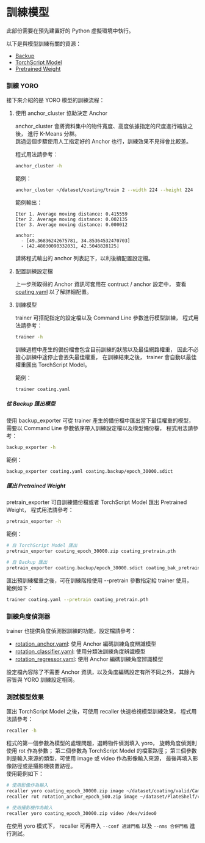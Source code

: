 # 訓練模型

此部份需要在預先建置好的 Python 虛擬環境中執行。

以下是與模型訓練有關的資源：

-   [Backup](https://drive.google.com/drive/folders/15vtpOdRwMtrgu5LFhbna1MYRc5Lv4Jqe?usp=sharing)
-   [TorchScript Model](https://drive.google.com/drive/folders/1wBb6WJygT2RiabJmpFMJ7KxMC-6urL_k?usp=sharing)
-   [Pretrained Weight](https://drive.google.com/drive/folders/1uxYoTJOgOxobsAlW9wavW-VHmos-kOkK?usp=sharing)

### 訓練 YORO

接下來介紹的是 YORO 模型的訓練流程：

1.  使用 anchor_cluster 協助決定 Anchor

    anchor_cluster 會將資料集中的物件寬度、高度依據指定的尺度進行縮放之後，
    進行 K-Means 分群。  
    跳過這個步驟使用人工指定好的 Anchor 也行，訓練效果不見得會比較差。

    程式用法請參考：

    ```bash
    anchor_cluster -h
    ```

    範例：

    ```bash
    anchor_cluster ~/dataset/coating/train 2 --width 224 --height 224
    ```

    範例輸出：

        Iter 1. Average moving distance: 0.415559
        Iter 2. Average moving distance: 0.002135
        Iter 3. Average moving distance: 0.000012

        anchor:
          - [49.36836242675781, 34.85364532470703]
          - [42.48030090332031, 42.5048828125]

    請將程式輸出的 anchor 列表記下，以利後續配置設定檔。

2.  配置訓練設定檔

    上一步所取得的 Anchor 資訊可套用在 contruct / anchor 設定中，
    查看 [coating.yaml](coating.yaml) 以了解詳細配置。

3.  訓練模型

    trainer 可搭配指定的設定檔以及 Command Line 參數進行模型訓練，
    程式用法請參考：

    ```bash
    trainer -h
    ```

    訓練過程中產生的備份檔會包含目前訓練的狀態以及最佳網路權重，
    因此不必擔心訓練中途停止會丟失最佳權重，
    在訓練結束之後，
    trainer 會自動以最佳權重匯出 TorchScript Model。

    範例：

    ```bash
    trainer coating.yaml
    ```

##### 從 Backup 匯出模型

使用 backup_exporter 可從 trainer 產生的備份檔中匯出當下最佳權重的模型，
需要以 Command Line 參數依序帶入訓練設定檔以及模型備份檔，
程式用法請參考：

```bash
backup_exporter -h
```

範例：

```bash
backup_exporter coating.yaml coating.backup/epoch_30000.sdict
```

##### 匯出 Pretrained Weight

pretrain_exporter 可自訓練備份檔或者 TorchScript Model 匯出 Pretrained Weight，
程式用法請參考：

```bash
pretrain_exporter -h
```

範例：

```bash
# 自 TorchScript Model 匯出
pretrain_exporter coating_epoch_30000.zip coating_pretrain.pth

# 自 Backup 匯出
pretrain_exporter coating.backup/epoch_30000.sdict coating_bak_pretrain.pth
```

匯出預訓練權重之後，可在訓練階段使用 --pretrain 參數指定給 trainer 使用，
範例如下：

```bash
trainer coating.yaml --pretrain coating_pretrain.pth
```

### 訓練角度偵測器

trainer 也提供角度偵測器訓練的功能，設定檔請參考：

-   [rotation_anchor.yaml](rotation_anchor.yaml): 使用 Anchor 編碼訓練角度辨識模型
-   [rotation_classifier.yaml](rotation_classifier.yaml): 使用分類法訓練角度辨識模型
-   [rotation_regressor.yaml](rotation_regressor.yaml): 使用 Anchor 編碼訓練角度辨識模型

設定檔內容除了不需要 Anchor 資訊，以及角度編碼設定有所不同之外，
其餘內容皆與 YORO 訓練設定相同。

### 測試模型效果

匯出 TorchScript Model 之後，可使用 recaller 快速檢視模型訓練效果，
程式用法請參考：

```bash
recaller -h
```

程式的第一個參數為模型的處理問題，選轉物件偵測填入 yoro，
旋轉角度偵測則使用 rot 作為參數；
第二個參數為 TorchScript Model 的檔案路徑；
第三個參數則是輸入來源的類型，可使用 image 或 video 作為影像輸入來源，
最後再填入影像路徑或是攝影機裝置路徑。  
使用範例如下：

```bash
# 使用影像作為輸入
recaller yoro coating_epoch_30000.zip image ~/dataset/coating/valid/CamToolbox_20200121_153827_1.jpg
recaller rot rotation_anchor_epoch_500.zip image ~/dataset/PlateShelf/valid/0.jpg

# 使用攝影機作為輸入
recaller yoro coating_epoch_30000.zip video /dev/video0
```

在使用 yoro 模式下，
recaller 可再帶入 `--conf 過濾門檻` 以及 `--nms 合併門檻` 進行測試。

